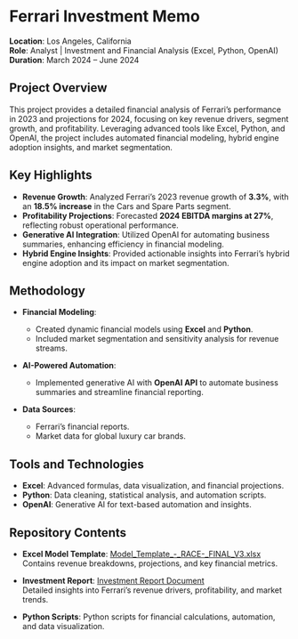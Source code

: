 # Ferrari Investment Memo

**Location**: Los Angeles, California  
**Role**: Analyst | Investment and Financial Analysis (Excel, Python, OpenAI)  
**Duration**: March 2024 – June 2024  

## Project Overview

This project provides a detailed financial analysis of Ferrari’s performance in 2023 and projections for 2024, focusing on key revenue drivers, segment growth, and profitability. Leveraging advanced tools like Excel, Python, and OpenAI, the project includes automated financial modeling, hybrid engine adoption insights, and market segmentation.

## Key Highlights

- **Revenue Growth**: Analyzed Ferrari’s 2023 revenue growth of **3.3%**, with an **18.5% increase** in the Cars and Spare Parts segment.
- **Profitability Projections**: Forecasted **2024 EBITDA margins at 27%**, reflecting robust operational performance.
- **Generative AI Integration**: Utilized OpenAI for automating business summaries, enhancing efficiency in financial modeling.
- **Hybrid Engine Insights**: Provided actionable insights into Ferrari’s hybrid engine adoption and its impact on market segmentation.

## Methodology

- **Financial Modeling**: 
  - Created dynamic financial models using **Excel** and **Python**.
  - Included market segmentation and sensitivity analysis for revenue streams.
  
- **AI-Powered Automation**: 
  - Implemented generative AI with **OpenAI API** to automate business summaries and streamline financial reporting.

- **Data Sources**:
  - Ferrari’s financial reports.
  - Market data for global luxury car brands.

## Tools and Technologies

- **Excel**: Advanced formulas, data visualization, and financial projections.
- **Python**: Data cleaning, statistical analysis, and automation scripts.
- **OpenAI**: Generative AI for text-based automation and insights.

## Repository Contents

- **Excel Model Template**: [Model_Template_-_RACE-_FINAL_V3.xlsx](https://docs.google.com/spreadsheets/d/1Z07MohRy9iDkIBy8RwRS32bwpENvq6pA/edit?usp=sharing&ouid=104016119677039284972&rtpof=true&sd=true)
  Contains revenue breakdowns, projections, and key financial metrics.

- **Investment Report**: [Investment Report Document](Ferrari_investment_report.docx)  
  Detailed insights into Ferrari’s revenue drivers, profitability, and market trends.

- **Python Scripts**: Python scripts for financial calculations, automation, and data visualization.



